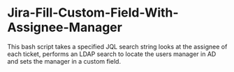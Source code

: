 # Jira-Fill-Custom-Field-With-Assignee-Manager
This bash script takes a specified JQL search string looks at the assignee of each ticket, performs an LDAP search to locate the users manager in AD and sets the manager in a custom field.
